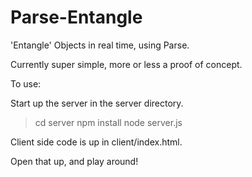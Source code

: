Parse-Entangle
===============

'Entangle' Objects in real time, using Parse.

Currently super simple, more or less a proof of concept.

To use:

Start up the server in the server directory.

> cd server
> npm install
> node server.js

Client side code is up in client/index.html.

Open that up, and play around!
